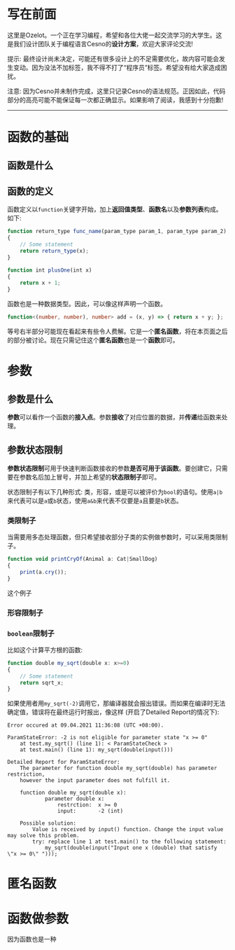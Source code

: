 写在前面
================

这里是Ozelot。一个正在学习编程，希望和各位大佬一起交流学习的大学生。这是我们设计团队关于编程语言Cesno的**设计方案**，欢迎大家评论交流!

提示: 最终设计尚未决定，可能还有很多设计上的不足需要优化，故内容可能会发生变动。因为没法不加标签，我不得不打了“程序员”标签。希望没有给大家造成困扰。

注意: 因为Cesno并未制作完成，这里只记录Cesno的语法规范。正因如此，代码部分的高亮可能不能保证每一次都正确显示。如果影响了阅读，我感到十分抱歉!

----

函数的基础
================

## 函数是什么



## 函数的定义

函数定义以`function`关键字开始，加上**返回值类型**、**函数名**以及**参数列表**构成。如下:

```typescript
function return_type func_name(param_type param_1, param_type param_2)
{
    // Some statement
    return return_type(x);
}
```

```typescript
function int plusOne(int x)
{
    return x + 1;
}
```

函数也是一种数据类型。因此，可以像这样声明一个函数。

```typescript
function<(number, number), number> add = (x, y) => { return x + y; };
```

等号右半部分可能现在看起来有些令人费解。它是一个**匿名函数**，将在本页面之后的部分被讨论。现在只需记住这个**匿名函数**也是一个**函数**即可。

# 参数

## 参数是什么

**参数**可以看作一个函数的**接入点**。参数**接收**了对应位置的数据，并**传递**给函数来处理。

## 参数状态限制

**参数状态限制**可用于快速判断函数接收的参数**是否可用于该函数**。要创建它，只需要在参数名后加上冒号，并加上希望的**状态限制子**即可。

状态限制子有以下几种形式: 类，形容，或是可以被评价为`bool`的语句。使用`a|b`来代表可以是`a`或`b`状态，使用`a&b`来代表不仅要是`a`且要是`b`状态。

### 类限制子

当需要用多态处理函数，但只希望接收部分子类的实例做参数时，可以采用类限制子。

```typescript
function void printCryOf(Animal a: Cat|SmallDog)
{
    print(a.cry());
}
```

这个例子

### 形容限制子

### `boolean`限制子

比如这个计算平方根的函数:

```typescript
function double my_sqrt(double x: x>=0)
{
    // Some statement
    return sqrt_x;
}
```

如果使用者用`my_sqrt(-2)`调用它，那编译器就会报出错误。而如果在编译时无法确定值，错误将在最终运行时报出，像这样 (开启了Detailed Report的情况下):

```
Error occured at 09.04.2021 11:36:08 (UTC +08:00).

ParamStateError: -2 is not eligible for parameter state "x >= 0"
    at test.my_sqrt() (line 1): < ParamStateCheck >
    at test.main() (line 1): my_sqrt(double(input()))

Detailed Report for ParamStateError:
    The parameter for function double my_sqrt(double) has parameter restriction,
    however the input parameter does not fulfill it.

    function double my_sqrt(double x):
            parameter double x:
                restrction:  x >= 0
                input:       -2 (int)
                
    Possible solution:
        Value is received by input() function. Change the input value may solve this problem.
        try: replace line 1 at test.main() to the following statement:
            my_sqrt(double(input("Input one x (double) that satisfy \"x >= 0\" ")));
```

# 匿名函数



# 函数做参数

因为函数也是一种

